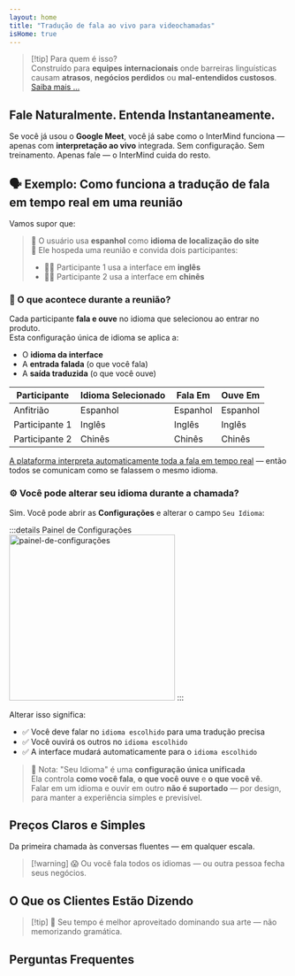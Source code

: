 ```yaml
---
layout: home
title: "Tradução de fala ao vivo para videochamadas"
isHome: true
---
```


<!-- title: "Videochamadas com interpretação simultânea" -->
<!-- text="Tradução de fala ao vivo em videochamadas — **sem** atrasos, **sem** negócios perdidos, **sem** barreiras linguísticas." -->

<HeroSection
  title="Encontre-se em **Qualquer** Idioma"
  :typingSpeed="5"
  text="Tradução de fala ao vivo em **videochamadas** — comunicação rápida, clara e sem fronteiras.">

  <NavButton buttonLabel="Como funciona" buttonClass="brand" to="/#HowItWorks" />
  <AuthButton text="Começar" buttonClass="alt" eventName="im_get_started_attempt"/>
</HeroSection>

<span id="1"></span>
<FeatureBlock :card="{
  title: 'Tradução ≠ Compreensão. Veja o que vem a seguir.',
  details: 'Não importa o idioma, sua voz é ouvida — e compreendida — como se vocês compartilhassem a mesma língua.',
    items: [
      '✧ Naturalmente, em [tempo real](./product/overview/how-it-works), e sem legendas ou atraso.',
      '✧ Interpretação com IA captura tom, intenção e terminologia específica do setor.',
    ],
  link: './product/overview/what-is-intermind',
  src: {
    light: '/media-kit/animals-cartoon-3-2.png',
    dark: '/1d.png',
  },
  inversion: false
}" />

<span id="2"></span>
<FeatureBlock :card="{
    title: 'A mente dentro das suas reuniões',
    details: 'InterMind transforma cada chamada multilíngue em conhecimento claro e pesquisável.',
    items: [
      '✧ **Pergunte qualquer coisa** — a IA encontra respostas **em todas as suas reuniões**.',
      '✧ Extrai automaticamente tarefas, responsáveis e prazos.',
      '✧ Resume pontos-chave em qualquer idioma — instantaneamente.',
    ],
    link: './product/overview/how-it-works#🧩-deep-memory-deep-understanding',
    src: {
      light: '/2l.png',
      dark: '/2d.png',
    },
    inversion: true
  }" />

<span id="3"></span>
<FeatureBlock :card="{
    title: 'Construído para reuniões sérias — não apenas conversas',
    details: 'InterMind é uma [plataforma de videoconferência de nível profissional](./product/overview/video-meeting-platform), não um complemento leve ou plugin.',
    items: [
      '✧ Resolução 1080p, supressão inteligente de ruído, agendamento, moderação, compartilhamento de tela, gravação, legendagem, chat de participantes e integração com calendário — tudo integrado, **pronto para usar**.',
    ],
    link: './product/overview/video-meeting-platform',
    src: {
      light: '/3l.mp4',
      dark: '/3d.mp4',
    },
    inversion: false
  }" />

<span id="4"></span>
<FeatureBlock
  :card="{
    title: 'Privacidade onde importa',
    details:
      'InterMind é construído para conversas críticas de confiança — onde privacidade e controle são fundamentais.',
    items: [
      '✧ [Zonas de privacidade](./product/overview/privacy-architecture) — UE, EUA, Sudeste Asiático',
      '✧ **Zero treinamento de dados**. Sem acesso de terceiros.'
    ],
    link: './product/overview/privacy-architecture',
    src: {
      light: '/4l.png',
      dark: '/4d.png',
    },
    inversion: true
  }"
/>

> [!tip] Para quem é isso?  
> Construído para **equipes internacionais** onde barreiras linguísticas causam **atrasos**, **negócios perdidos** ou **mal-entendidos custosos**. [Saiba mais ...](./product/overview/markets)

<span id="HowItWorks"></span>

## Fale Naturalmente. Entenda Instantaneamente.

Se você já usou o **Google Meet**, você já sabe como o InterMind funciona — apenas com **interpretação ao vivo** integrada. Sem configuração. Sem treinamento. Apenas fale — o InterMind cuida do resto.

<FeatureCards :features="[
  {
    title: 'Cadastre-se gratuitamente',
    details: '[Registre-se](#Pricing) ou faça login usando seu idioma preferido.',
    icon: {
      light: '/signUp.png',
      dark: '/signUp.png',
    }
  },
  {
    title: 'Inicie uma reunião',
    details: 'Crie uma reunião ou agende em seu calendário.',
    icon: {
      light: '/start.png',
      dark: '/start.png',
    }
  },
  // {
  //   title: 'Convide seus convidados',
  //   details: 'Compartilhe o link - seu convidado simplesmente clica nele e entra em seu idioma.',
  //   icon: {
  //     light: '/invite.png',
  //     dark: '/invite.png',
  //   }
  // },
  {
    title: 'Entre na reunião',
    details: 'Clique no link do convite, selecione um nome e entre na reunião.',
    icon: {
      light: '/join.png',
      dark: '/join.png',
    }
  },
  {
    title: 'Fale seu idioma',
    details: 'Todos falam e ouvem em seu próprio idioma.',
    icon: {
      light: '/meeting.png',
      dark: '/meeting.png',
    }
  },
]" />

<span id="Example"></span>

## 🗣️ Exemplo: Como funciona a tradução de fala em tempo real em uma reunião

Vamos supor que:

> 🔹 O usuário usa **espanhol** como **idioma de localização do site**  
> 🔹 Ele hospeda uma reunião e convida dois participantes:
>
> - 🧑‍💼 Participante 1 usa a interface em **inglês**
> - 👩‍💻 Participante 2 usa a interface em **chinês**

### 🔄 O que acontece durante a reunião?

Cada participante **fala e ouve** no idioma que selecionou ao entrar no produto.  
Esta configuração única de idioma se aplica a:

- O **idioma da interface**
- A **entrada falada** (o que você fala)
- A **saída traduzida** (o que você ouve)

| Participante  | Idioma Selecionado | Fala Em   | Ouve Em   |
| ------------- | ------------------ | --------- | --------- |
| Anfitrião     | Espanhol           | Espanhol  | Espanhol  |
| Participante 1| Inglês             | Inglês    | Inglês    |
| Participante 2| Chinês             | Chinês    | Chinês    |

[A plataforma interpreta automaticamente toda a fala em tempo real](./product/overview/how-it-works) — então todos se comunicam como se falassem o mesmo idioma.

### ⚙️ Você pode alterar seu idioma durante a chamada?

Sim. Você pode abrir as **Configurações** e alterar o campo `Seu Idioma`:

:::details Painel de Configurações
<img src="/settings.png" alt="painel-de-configurações" width="300px" />
:::

Alterar isso significa:

- ✅ Você deve falar no `idioma escolhido` para uma tradução precisa
- ✅ Você ouvirá os outros no `idioma escolhido`
- ✅ A interface mudará automaticamente para o `idioma escolhido`

> 📌 Nota: "Seu Idioma" é uma **configuração única unificada**  
> Ela controla **como você fala**, **o que você ouve** e **o que você vê**.  
> Falar em um idioma e ouvir em outro **não é suportado** — por design, para manter a experiência simples e previsível.

<span id="Pricing"></span>

## Preços Claros e Simples

Da primeira chamada às conversas fluentes — em qualquer escala.

<PricingPlans :plans="[
  {
    title: '**Básico** &nbsp 1 usuário',
    price: '**Grátis**',
    details: 'cartão de crédito não necessário',
    items: [
      '**25** reuniões',
      '**100** participantes em videochamadas [💬](#3)',
      '**30** GB de armazenamento compartilhado por usuário',
      'Pesquise em todas as suas reuniões [💬](#2)',
      'Interpretação simultânea [💬](#1)',
    ],
  },
  {
    title: '**Pro**  &nbsp 1-99 usuários',
    price: '**$20** /mês/usuário, cobrado anualmente',
    details: 'ou $25 cobrado mensalmente',
    items: [
      '**Reuniões ilimitadas**',
      '**150** participantes em videochamadas [💬](#3)',
      '**2** TB de armazenamento compartilhado por usuário',
      'Pesquise em todas as suas reuniões [💬](#2)',
      'Interpretação simultânea [💬](#1)',
    ],
  },
  {
    title: '**Empresarial** &nbsp 100+ usuários',
    price: '**Preço personalizado**',
    details: 'Construído para privacidade',
    items: [
      '**Reuniões ilimitadas**',
      '**500** participantes em videochamadas [💬](#3)',
      '**5** TB de armazenamento compartilhado por usuário',
      'Pesquise em todas as suas reuniões [💬](#2)',
      'Interpretação simultânea [💬](#1)',
      '**Zonas de Privacidade** [💬](#4)',
    ],
  }
]">
<AuthButton text="Experimente grátis" buttonClass="brand" eventName="im_try_it_attempt"/>
<AuthButton text="Comprar agora" buttonClass="alt" mode="checkout" eventName="im_buy_now_attempt"/>
<ContactFormModalNav buttonText="Fale com nossa equipe" buttonClass="alt"/>
</PricingPlans>

> [!warning] 😱 Ou você fala todos os idiomas — ou outra pessoa fecha seus negócios.

<span id="Testimonials"></span>

## O Que os Clientes Estão Dizendo

<AutoScrollTestimonials testimonialsUrl="/testimonials.json"/>

> [!tip] 🥇 Seu tempo é melhor aproveitado dominando sua arte — não memorizando gramática.

<span id="FAQ"></span>

## Perguntas Frequentes

<AccordionGroup :items="
[
  {
    q: 'Quais idiomas o InterMind suporta para interpretação?',
    a: 'O InterMind suporta **interpretação em tempo real** nos seguintes 19 idiomas:<br><br>- العربية (ar) – Árabe<br>- Čeština (cs) – Tcheco<br>- Deutsch (de) – Alemão<br>- English (en) – Inglês<br>- Español (es) – Espanhol<br>- Français (fr) – Francês<br>- हिन्दी (hi) – Hindi<br>- Magyar (hu) – Húngaro<br>- Italiano (it) – Italiano<br>- 日本語 (ja) – Japonês<br>- 한국어 (ko) – Coreano<br>- Nederlands (nl) – Holandês<br>- Polski (pl) – Polonês<br>- Português (pt) – Português<br>- Русский (ru) – Russo<br>- Türkçe (tr) – Turco<br>- 中文 (zh) – Chinês<br><br>Estamos continuamente expandindo esta lista — novos idiomas são adicionados a cada versão principal.'
  },
  {
    q: 'O que é um usuário licenciado e o que é um participante?',
    a: 'Um *usuário licenciado* possui uma licença de reunião gratuita ou paga e pode agendar reuniões dentro dos limites do seu plano. *Participantes* são convidados — eles **não precisam de uma conta ou licença** para participar e podem se conectar de qualquer dispositivo **gratuitamente**.'
  },
  {
    q: 'Quantas pessoas podem usar uma licença do InterMind?',
    a: 'Cada *usuário licenciado* pode hospedar **reuniões ilimitadas**. Se vários membros da equipe precisarem hospedar reuniões simultaneamente, cada um precisará de sua própria licença.'
  },
  {
    q: 'Qual é a duração máxima de uma reunião?',
    a: 'As reuniões podem durar até **24 horas** em todos os planos.'
  },
  {
    q: 'Existe um limite no número de reuniões que posso hospedar?',
    a: 'O plano *Básico Gratuito* inclui **25 reuniões gratuitas**. Os planos *Pro* e *Business* oferecem reuniões ilimitadas com mais participantes e controle.'
  },
  {
    q: 'Como o InterMind garante a privacidade e segurança dos dados?',
    a: 'O InterMind é **privado por design**. Todos os dados são processados e armazenados dentro da sua **Zona de Privacidade** selecionada — _UE_, _EUA_, ou _Ásia_. Cumprimos com [**GDPR**](https://gdpr.eu), [**CCPA**](https://oag.ca.gov/privacy/ccpa), e UAE PDPL, e **nunca usamos seu conteúdo** para treinamento ou acesso de terceiros. Controle avançado de [Zona de Privacidade](./product/overview/privacy-architecture) está disponível no plano **Business**.'
  },
  {
    q: 'Posso experimentar o InterMind antes de comprar um plano?',
    a: 'Absolutamente. O plano *Básico Gratuito* oferece acesso completo aos recursos principais com **25 reuniões gratuitas** — incluindo **interpretação simultânea** e **busca de reuniões**. Não é necessário cartão de crédito. Faça upgrade a qualquer momento.'
  },
  {
    q: 'E se eu precisar de ajuda ou suporte?',
    a: 'O suporte está disponível através do nosso [centro de ajuda](./resources/help). Usuários *Business* recebem **suporte prioritário** com um contato dedicado.'
  },
  {
    q: 'Como gerencio minha assinatura (upgrade, downgrade ou cancelamento)?',
    a: 'Você pode alterar seu plano a qualquer momento através das **configurações da conta**. As alterações entram em vigor **imediatamente**. Para cancelamentos, *Planos mensais* cancelam no final do ciclo de cobrança. *Planos anuais* podem ser cancelados para um **reembolso proporcional**.'
  },
  {
    q: 'Posso usar o InterMind para webinars ou grandes eventos?',
    a: 'Sim. Os planos *Pro* e *Business* são ideais para **grandes reuniões e webinars** — com suporte para até **500 participantes** no *Business*.'
  },
]
"/>

<HomeFooter :columns="[
  {
    title: 'PRODUTO',
    links: [
      { text: 'Visão Geral', link: './product/overview/what-is-intermind' },
      { text: 'Primeiros Passos', link: './product/guide/getting-started' },
      { text: 'Depoimentos', link: '#testimonials' },
      { text: 'Preços', link: '#Pricing' },
    ]
  },
  {
    title: 'SUPORTE',
    links: [
      { text: 'Obter Suporte', link: './resources/help' },
      { text: 'FAQ', link: '#FAQ' },
      { text: 'Status do Serviço', link: 'https://status.mind.com/' },
      { text: 'Política de Privacidade', link: './resources/company/Privacy-Policy' },
      { text: 'Guia Legal de IA', link: './resources/company/Legal-Regulations-for-AI-Services' },
      // { text: 'Privacy Settings', link: '#' },
    ]
  },
  {
    title: 'RECURSOS',
    links: [
      // { text: 'Blog', link: './blog' },
      { text: 'Recursos da Marca', link: './resources/media-kit' },
      { text: 'Documentação API IA / LLM', link: 'https://mind.com/llms-full.txt' },
    ]
  },
  {
    title: 'EMPRESA',
    links: [
      { text: 'Sobre', link: './resources/company/about' },
      { text: 'Equipe', link: './resources/company/team' },
      // { text: 'Careers', link: './resources/company/careers' },
      { text: 'Contatos', link: './resources/company/contacts' }
    ]
  },
]" />